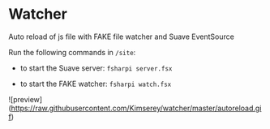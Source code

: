 # Watcher
Auto reload of js file with FAKE file watcher and Suave EventSource

Run the following commands in `/site`:

- to start the Suave server:
`fsharpi server.fsx`

- to start the FAKE watcher:
`fsharpi watch.fsx`

![preview] (https://raw.githubusercontent.com/Kimserey/watcher/master/autoreload.gif)
